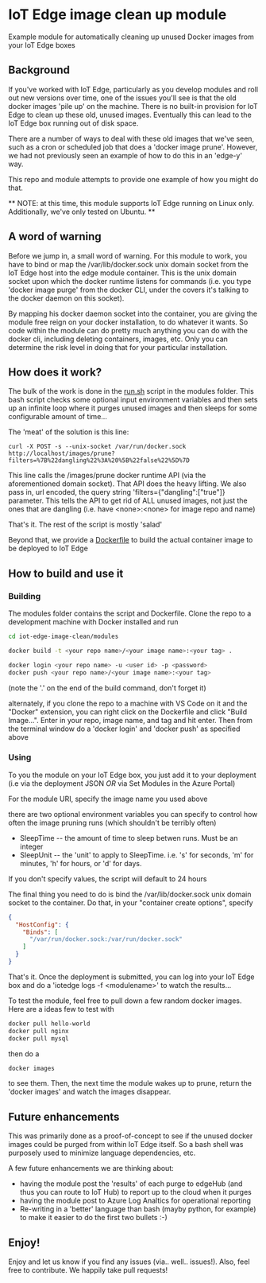 # IoT Edge image clean up module

Example module for automatically cleaning up unused Docker images from your IoT Edge boxes

## Background

If you've worked with IoT Edge, particularly as you develop modules and roll out new versions over time, one of the issues you'll see is that the old docker images 'pile up' on the machine.  There is no built-in provision for IoT Edge to clean up these old, unused images.  Eventually this can lead to the IoT Edge box running out of disk space.

There are a number of ways to deal with these old images that we've seen, such as a cron or scheduled job that does a 'docker image prune'.   However, we had not previously seen an example of how to do this in an 'edge-y' way.  

This repo and module attempts to provide one example of how you might do that.

** NOTE:  at this time, this module supports IoT Edge running on Linux only. Additionally, we've only tested on Ubuntu. **

##  A word of warning

Before we jump in, a small word of warning.  For this module to work, you have to bind or map the /var/lib/docker.sock unix domain socket from the IoT Edge host into the edge module container.  This is the unix domain socket upon which the docker runtime listens for commands (i.e. you type 'docker image purge' from the docker CLI, under the covers it's talking to the docker daemon on this socket).

By mapping his docker daemon socket into the container, you are giving the module free reign on your docker installation, to do whatever it wants.  So code within the module can do pretty much anything you can do with the docker cli, including deleting containers, images, etc. Only you can determine the risk level in doing that for your particular installation.

##  How does it work?

The bulk of the work is done in the [run.sh](module/run.sh) script in the modules folder.  This bash script checks some optional input environment variables and then sets up an infinite loop where it purges unused images and then sleeps for some configurable amount of time...

The 'meat' of the solution is this line:

    curl -X POST -s --unix-socket /var/run/docker.sock http://localhost/images/prune?filters=%7B%22dangling%22%3A%20%5B%22false%22%5D%7D

This line calls the /images/prune docker runtime API (via the aforementioned domain socket).  That API does the heavy lifting.  We also pass in, url encoded, the query string 'filters={"dangling":["true"]} parameter.  This tells the API to get rid of ALL unused images, not just the ones that are dangling (i.e. have \<none>:\<none> for image repo and name)

That's it.  The rest of the script is mostly 'salad'

Beyond that, we provide a [Dockerfile](module/Dockerfile) to build the actual container image to be deployed to IoT Edge

## How to build and use it

### Building
The modules folder contains the script and Dockerfile.  Clone the repo to a development machine with Docker installed and run

```bash
cd iot-edge-image-clean/modules

docker build -t <your repo name>/<your image name>:<your tag> .

docker login <your repo name> -u <user id> -p <password>
docker push <your repo name>/<your image name>:<your tag> 
```
(note the '.' on the end of the build command, don't forget it)

alternately, if you clone the repo to a machine with VS Code on it and the "Docker" extension, you can right click on the Dockerfile and click "Build Image...".   Enter in your repo, image name, and tag and hit enter.  Then from the terminal window do a 'docker login' and 'docker push' as specified above

### Using

To you the module on your IoT Edge box, you just add it to your deployment (i.e via the deployment JSON *OR* via Set Modules in the Azure Portal)

For the module URI, specify the image name you used above

there are two optional environment variables you can specify to control how often the image pruning runs  (which shouldn't be terribly often)

* SleepTime -- the amount of time to sleep betwen runs.  Must be an integer
* SleepUnit -- the 'unit' to apply to SleepTime.  i.e. 's' for seconds, 'm' for minutes, 'h' for hours, or 'd' for days.  

If you don't specify values, the script will default to 24 hours

The final thing you need to do is bind the /var/lib/docker.sock unix domain socket to the container.  Do that, in your "container create options", specify

```json
{
  "HostConfig": {
    "Binds": [
      "/var/run/docker.sock:/var/run/docker.sock"
    ]
  }
}
```

That's it.  Once the deployment is submitted, you can log into your IoT Edge box and do a 'iotedge logs -f \<modulename>' to watch the results...

To test the module, feel free to pull down a few random docker images. Here are a ideas few to test with

```bash
docker pull hello-world
docker pull nginx
docker pull mysql
```

then do a 

```bash
docker images
```

to see them.  Then, the next time the module wakes up to prune, return the 'docker images' and watch the images disappear.

## Future enhancements

This was primarily done as a proof-of-concept to see if the unused docker images could be purged from within IoT Edge itself.  So a bash shell was purposely used to minimize language dependencies, etc.  

A few future enhancements we are thinking about:
* having the module post the 'results' of each purge to edgeHub (and thus you can route to IoT Hub) to report up to the cloud when it purges
* having the module post to Azure Log Analtics for operational reporting
* Re-writing in a 'better' language than bash (mayby python, for example) to make it easier to do the first two bullets :-)

## Enjoy!

Enjoy and let us know if you find any issues (via..  well.. issues!).  Also, feel free to contribute.  We happily take pull requests!